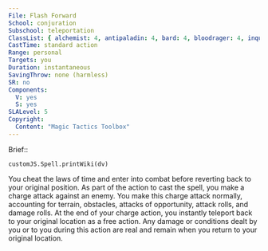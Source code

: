 ```yaml
---
File: Flash Forward
School: conjuration
Subschool: teleportation
ClassList: { alchemist: 4, antipaladin: 4, bard: 4, bloodrager: 4, inquisitor: 4, magus: 4, medium: 4, occultist: 4, paladin: 4, psychic: 5, sorcerer: 5, wizard: 5 }
CastTime: standard action
Range: personal
Targets: you
Duration: instantaneous
SavingThrow: none (harmless)
SR: no
Components:
  V: yes
  S: yes
SLALevel: 5
Copyright:
  Content: "Magic Tactics Toolbox"
---
```

Brief:: 

```dataviewjs
customJS.Spell.printWiki(dv)
```

You cheat the laws of time and enter into combat before reverting back to your original position. As part of the action to cast the spell, you make a charge attack against an enemy. You make this charge attack normally, accounting for terrain,  obstacles, attacks of opportunity, attack rolls, and damage rolls. At the end of your charge action, you instantly teleport back to your original location as a free action. Any damage or conditions dealt by you or to you during this action are real and remain when you return to your original location.
